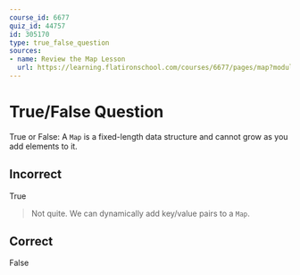 ```yaml
---
course_id: 6677
quiz_id: 44757
id: 305170
type: true_false_question
sources:
- name: Review the Map Lesson
  url: https://learning.flatironschool.com/courses/6677/pages/map?module_item_id=543990
---
```


# True/False Question

True or False: A `Map` is a fixed-length data structure and cannot grow as you
add elements to it.

## Incorrect

True

> Not quite. We can dynamically add key/value pairs to a `Map`.

## Correct

False
